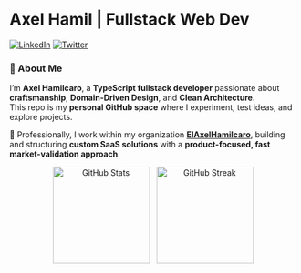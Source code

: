 # Axel Hamil | Fullstack Web Dev

[![LinkedIn](https://img.shields.io/badge/LinkedIn-0A66C2?style=flat-square&logo=linkedin&logoColor=white&t=TIMESTAMP)](https://linkedin.com/in/axelhamilcaro)
[![Twitter](https://img.shields.io/badge/Twitter-1DA1F2?style=flat-square&logo=twitter&logoColor=white&t=TIMESTAMP)](https://twitter.com/axel_hamil)

### 👋 About Me  
I’m **Axel Hamilcaro**, a **TypeScript fullstack developer** passionate about **craftsmanship**, **Domain-Driven Design**, and **Clean Architecture**.  
This repo is my **personal GitHub space** where I experiment, test ideas, and explore projects.  

💼 Professionally, I work within my organization [**EIAxelHamilcaro**](https://github.com/EIAxelHamilcaro), building and structuring **custom SaaS solutions** with a **product-focused, fast market-validation approach**.  

<div align="center">
  <a href="https://github.com/anuraghazra/github-readme-stats" title="See more stats" style="display:inline-block;">
    <picture>
      <source
        srcset="https://github-readme-stats.vercel.app/api?username=axelhamil&show_icons=true&theme=dracula&hide_border=true&count_private=true&include_all_commits=true&hide=prs,issues&rank_icon=github&border_radius=10&title_color=ffb86c&icon_color=79ff97&text_color=ffffff&bg_color=1a1b27&card_width=340&t=TIMESTAMP"
        media="(prefers-color-scheme: dark)"
      />
      <source
        srcset="https://github-readme-stats.vercel.app/api?username=axelhamil&show_icons=true&theme=dracula&hide_border=true&count_private=true&include_all_commits=true&hide=prs,issues&rank_icon=github&border_radius=10&title_color=2f80ed&icon_color=4c71f2&text_color=434d58&bg_color=fffefe&card_width=340&t=TIMESTAMP"
        media="(prefers-color-scheme: light), (prefers-color-scheme: no-preference)"
      />
      <img src="https://github-readme-stats.vercel.app/api?username=axelhamil&show_icons=true&hide_border=true&count_private=true&include_all_commits=true&hide=prs,issues&rank_icon=github&border_radius=10&card_width=340&t=TIMESTAMP"
        alt="GitHub Stats"
        height="170"
        style="margin-right: 8px; max-width: 100%; vertical-align: middle;"
      />
    </picture>
  </a>
  <a href="https://github.com/DenverCoder1/github-readme-streak-stats" title="See your streak" style="display:inline-block;">
    <picture>
      <source
        srcset="https://github-readme-streak-stats-eight.vercel.app?user=axelhamil&theme=dracula&hide_border=true&border_radius=10&date_format=j%20M%5B%20Y%5D&card_width=340&t=TIMESTAMP"
        media="(prefers-color-scheme: dark)"
      />
      <source
        srcset="https://github-readme-streak-stats-eight.vercel.app?user=axelhamil&theme=dracula&hide_border=true&border_radius=10&date_format=j%20M%5B%20Y%5D&card_width=340&t=TIMESTAMP"
        media="(prefers-color-scheme: light), (prefers-color-scheme: no-preference)"
      />
      <img src="https://github-readme-streak-stats-eight.vercel.app?user=axelhamil&hide_border=true&border_radius=10&date_format=j%20M%5B%20Y%5D&card_width=340&t=TIMESTAMP"
        alt="GitHub Streak"
        height="170"
        style="max-width: 100%; vertical-align: middle;"
      />
    </picture>
  </a>
</div>
